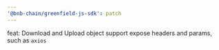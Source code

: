 ```yaml
---
'@bnb-chain/greenfield-js-sdk': patch
---
```


feat: Download and Upload object support expose headers and params, such as `axios`
